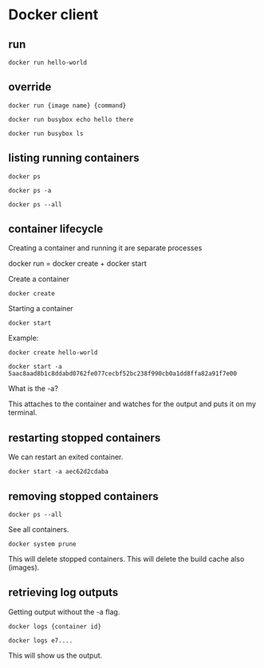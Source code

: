 # Docker client

## run

    docker run hello-world

## override

    docker run {image name} {command}

    docker run busybox echo hello there

    docker run busybox ls

## listing running containers

    docker ps

    docker ps -a

    docker ps --all

## container lifecycle

Creating a container and running it are separate processes

docker run = docker create + docker start

Create a container

    docker create

Starting a container

    docker start

Example:

    docker create hello-world

    docker start -a 5aac8aad8b1c8ddabd0762fe077cecbf52bc238f990cb0a1dd8ffa82a91f7e00

What is the -a?

This attaches to the container and watches for the output and puts it on my terminal.

## restarting stopped containers

We can restart an exited container.

    docker start -a aec62d2cdaba

## removing stopped containers

    docker ps --all

See all containers.

    docker system prune

This will delete stopped containers. This will delete the build cache also (images).

## retrieving log outputs

Getting output without the -a flag.

    docker logs {container id}

    docker logs e7....

This will show us the output.


